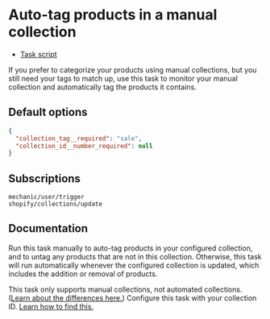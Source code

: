 # Auto-tag products in a manual collection

* [Task script](./script.liquid)

If you prefer to categorize your products using manual collections, but you still need your tags to match up, use this task to monitor your manual collection and automatically tag the products it contains.

## Default options

```json
{
  "collection_tag__required": "sale",
  "collection_id__number_required": null
}
```

## Subscriptions

```liquid
mechanic/user/trigger
shopify/collections/update
```

## Documentation

Run this task manually to auto-tag products in your configured collection, and to untag any products that are not in this collection. Otherwise, this task will run automatically whenever the configured collection is updated, which includes the addition or removal of products.

This task only supports manual collections, not automated collections. ([Learn about the differences here.](https://help.shopify.com/en/manual/products/collections#collection-types)) Configure this task with your collection ID. [Learn how to find this.](https://help.usemechanic.com/en/articles/2946120-how-do-i-find-an-id-for-a-product-collection-order-or-something-else)